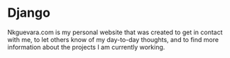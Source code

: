# Django
Nkguevara.com is my personal website that was created to get in contact with me, to let others know of my day-to-day thoughts, and to find more information about the projects I am currently working.
